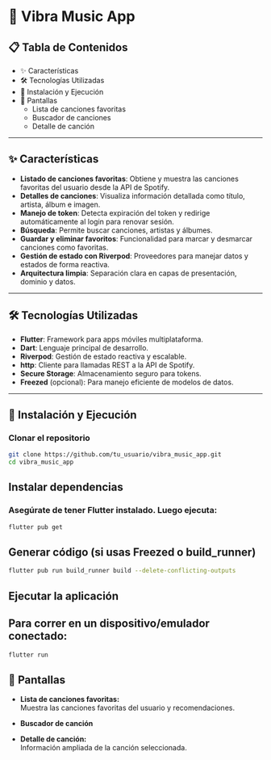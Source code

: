 # 🎵 Vibra Music App

## 📋 Tabla de Contenidos
- ✨ Características
- 🛠️ Tecnologías Utilizadas
- 🚀 Instalación y Ejecución
- 📸 Pantallas
  - Lista de canciones favoritas
  - Buscador de canciones
  - Detalle de canción

---

## ✨ Características
- **Listado de canciones favoritas**: Obtiene y muestra las canciones favoritas del usuario desde la API de Spotify.
- **Detalles de canciones**: Visualiza información detallada como título, artista, álbum e imagen.
- **Manejo de token**: Detecta expiración del token y redirige automáticamente al login para renovar sesión.
- **Búsqueda**: Permite buscar canciones, artistas y álbumes.
- **Guardar y eliminar favoritos**: Funcionalidad para marcar y desmarcar canciones como favoritas.
- **Gestión de estado con Riverpod**: Proveedores para manejar datos y estados de forma reactiva.
- **Arquitectura limpia**: Separación clara en capas de presentación, dominio y datos.

---

## 🛠️ Tecnologías Utilizadas
- **Flutter**: Framework para apps móviles multiplataforma.
- **Dart**: Lenguaje principal de desarrollo.
- **Riverpod**: Gestión de estado reactiva y escalable.
- **http**: Cliente para llamadas REST a la API de Spotify.
- **Secure Storage**: Almacenamiento seguro para tokens.
- **Freezed** (opcional): Para manejo eficiente de modelos de datos.

---

## 🚀 Instalación y Ejecución

### Clonar el repositorio

```bash
git clone https://github.com/tu_usuario/vibra_music_app.git
cd vibra_music_app
```

## Instalar dependencias
### Asegúrate de tener Flutter instalado. Luego ejecuta:

```bash
flutter pub get
```

## Generar código (si usas Freezed o build_runner)

```bash
flutter pub run build_runner build --delete-conflicting-outputs
```

## Ejecutar la aplicación
## Para correr en un dispositivo/emulador conectado:

```bash
flutter run
```


## 📸 Pantallas

- **Lista de canciones favoritas:**  
  Muestra las canciones favoritas del usuario y recomendaciones.

- **Buscador de canción**  

- **Detalle de canción:**  
  Información ampliada de la canción seleccionada.




